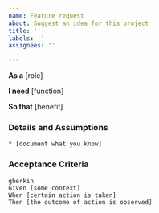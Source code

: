 ```yaml
---
name: Feature request
about: Suggest an idea for this project
title: ''
labels: ''
assignees: ''

---
```


**As a** [role]

**I need** [function]

**So that** [benefit]

### Details and Assumptions
    * [document what you know]   

### Acceptance Criteria
    gherkin 
    Given [some context]
    When [certain action is taken]
    Then [the outcome of action is observed]

